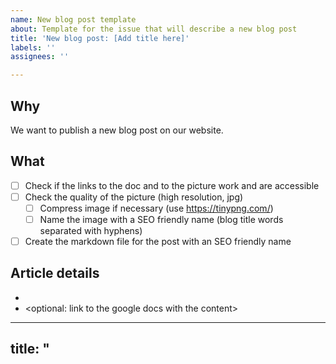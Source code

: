 ```yaml
---
name: New blog post template
about: Template for the issue that will describe a new blog post
title: 'New blog post: [Add title here]'
labels: ''
assignees: ''

---
```


## Why

We want to publish a new blog post on our website.

## What
- [ ] Check if the links to the doc and to the picture work and are accessible
- [ ] Check the quality of the picture (high resolution, jpg) 
   - [ ] Compress image if necessary (use https://tinypng.com/)
   - [ ] Name the image with a SEO friendly name (blog title words separated with hyphens)
- [ ] Create the markdown file for the post with an SEO friendly name

## Article details

- <link to the splash image for the blog post>
- <optional: link to the google docs with the content>

---
title: "<title of the post here>"
description: "<short description that appear in the cards in Insights>"
---

# <Title of the blog post >

<paragraph> 

## <sub title> 

<paragraph>
